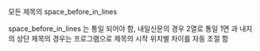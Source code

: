 모든 제목의 space_before_in_lines

space_before_in_lines 는 통일 되어야 함, 내일신문의 경우 2열로 통일
1면 과 내지 의 상단 제목의 경우는 프로그램으로 제목의 시작 위치별 차이를 자동 조절 함
